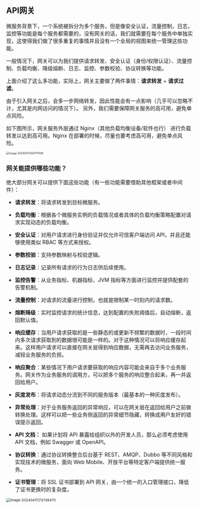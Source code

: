 ## API网关

微服务背景下，一个系统被拆分为多个服务，但是像安全认证，流量控制，日志，监控等功能是每个服务都需要的，没有网关的话，我们就需要在每个服务中单独实现，这使得我们做了很多重复的事情并且没有一个全局的视图来统一管理这些功能。

一般情况下，网关可以为我们提供请求转发、安全认证（身份/权限认证）、流量控制、负载均衡、降级熔断、日志、监控、参数校验、协议转换等功能。

上面介绍了这么多功能，实际上，网关主要做了两件事情：**请求转发** + **请求过滤**。

由于引入网关之后，会多一步网络转发，因此性能会有一点影响（几乎可以忽略不计，尤其是内网访问的情况下）。 另外，我们需要保障网关服务的高可用，避免单点风险。

如下图所示，网关服务外层通过 Nginx（其他负载均衡设备/软件也行） 进⾏负载转发以达到⾼可⽤。Nginx 在部署的时候，尽量也要考虑高可用，避免单点风险。

<img src="https://palepics.oss-cn-guangzhou.aliyuncs.com/img/image-20240417204715108.png" alt="image-20240417204715108" style="zoom:50%;" />



### **网关能提供哪些功能？**

绝大部分网关可以提供下面这些功能（有一些功能需要借助其他框架或者中间件）：

- **请求转发**：将请求转发到目标微服务。

- **负载均衡**：根据各个微服务实例的负载情况或者具体的负载均衡策略配置对请求实现动态的负载均衡。

- **安全认证**：对用户请求进行身份验证并仅允许可信客户端访问 API，并且还能够使用类似 RBAC 等方式来授权。

- **参数校验**：支持参数映射与校验逻辑。

- **日志记录**：记录所有请求的行为日志供后续使用。

- **监控告警**：从业务指标、机器指标、JVM 指标等方面进行监控并提供配套的告警机制。

- **流量控制**：对请求的流量进行控制，也就是限制某一时刻内的请求数。

- **熔断降级**：实时监控请求的统计信息，达到配置的失败阈值后，自动熔断，返回默认值。

- **响应缓存**：当用户请求获取的是一些静态的或更新不频繁的数据时，一段时间内多次请求获取到的数据很可能是一样的。对于这种情况可以将响应缓存起来。这样用户请求可以直接在网关层得到响应数据，无需再去访问业务服务，减轻业务服务的负担。

- **响应聚合**：某些情况下用户请求要获取的响应内容可能会来自于多个业务服务。网关作为业务服务的调用方，可以把多个服务的响应整合起来，再一并返回给用户。

- **灰度发布**：将请求动态分流到不同的服务版本（最基本的一种灰度发布）。

- **异常处理**：对于业务服务返回的异常响应，可以在网关层在返回给用户之前做转换处理。这样可以把一些业务侧返回的异常细节隐藏，转换成用户友好的错误提示返回。

- **API 文档：** 如果计划将 API 暴露给组织以外的开发人员，那么必须考虑使用 API 文档，例如 Swagger 或 OpenAPI。

- **协议转换**：通过协议转换整合后台基于 REST、AMQP、Dubbo 等不同风格和实现技术的微服务，面向 Web Mobile、开放平台等特定客户端提供统一服务。

- **证书管理**：将 SSL 证书部署到 API 网关，由一个统一的入口管理接口，降低了证书更换时的复杂度。

  

<img src="https://palepics.oss-cn-guangzhou.aliyuncs.com/img/image-20240417212138470.png" alt="image-20240417212138470" style="zoom: 67%;" />













